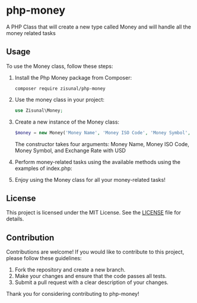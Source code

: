 # php-money
A PHP Class that will create a new type called Money and will handle all the money related tasks

## Usage

To use the Money class, follow these steps:

1. Install the Php Money package from Composer:

    ```terminal
    composer require zisunal/php-money
    ```

2. Use the money class in your project:

    ```php
    use Zisunal\Money;
    ```

3. Create a new instance of the Money class:

    ```php
    $money = new Money('Money Name', 'Money ISO Code', 'Money Symbol', 'Exchange Rate with USD');
    ```

    The constructor takes four arguments: Money Name, Money ISO Code, Money Symbol, and Exchange Rate with USD

4. Perform money-related tasks using the available methods using the examples of index.php:

5. Enjoy using the Money class for all your money-related tasks!

## License

This project is licensed under the MIT License. See the [LICENSE](LICENSE) file for details.

## Contribution

Contributions are welcome! If you would like to contribute to this project, please follow these guidelines:

1. Fork the repository and create a new branch.
2. Make your changes and ensure that the code passes all tests.
3. Submit a pull request with a clear description of your changes.

Thank you for considering contributing to php-money!
